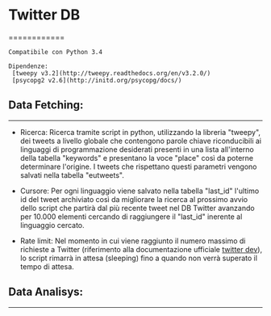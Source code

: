 # Twitter DB
============

	Compatibile con Python 3.4

	Dipendenze:
	 [tweepy v3.2](http://tweepy.readthedocs.org/en/v3.2.0/)
	 [psycopg2 v2.6](http://initd.org/psycopg/docs/)


## Data Fetching:
-----------------

 * Ricerca:
	Ricerca tramite script in python, utilizzando la libreria "tweepy", dei tweets a livello globale che contengono parole chiave 
	riconducibili ai linguaggi di programmazione desiderati presenti in una lista all'interno della tabella "keywords"
	e presentano la voce "place" così da poterne determinare l'origine. I tweets che rispettano questi parametri vengono salvati
	nella tabella "eutweets".

 * Cursore:
	Per ogni linguaggio viene salvato nella tabella "last_id" l'ultimo id del tweet archiviato così da migliorare la ricerca al prossimo
	avvio dello script che partirà dal più recente tweet nel DB Twitter avanzando per 10.000 elementi cercando di raggiungere il "last_id"
	inerente al linguaggio cercato.

 * Rate limit:
	Nel momento in cui viene raggiunto il numero massimo di richieste a Twitter (riferimento alla documentazione ufficiale 
	[twitter dev](https://dev.twitter.com/rest/public/rate-limiting)), lo script rimarrà in attesa (sleeping) fino a quando non verrà superato il tempo di attesa.


## Data Analisys:
-----------------

	 
